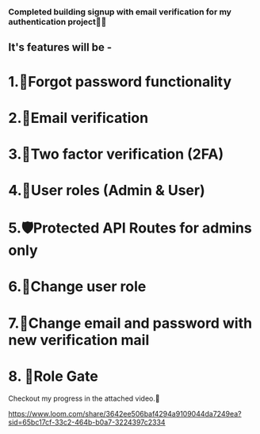 ### Completed building signup with email verification for my authentication project🎯🚀
## It's features will be -
# 1.🔐Forgot password functionality
# 2.📧Email verification
# 3.📲Two factor verification (2FA)
# 4.👥User roles (Admin & User)
# 5.🛡️Protected API Routes for admins only
# 6.🔄Change user role
# 7.📨Change email and password with new verification mail
# 8. 🚪Role Gate
Checkout my progress in the attached video.🚧

https://www.loom.com/share/3642ee506baf4294a9109044da7249ea?sid=65bc17cf-33c2-464b-b0a7-3224397c2334

